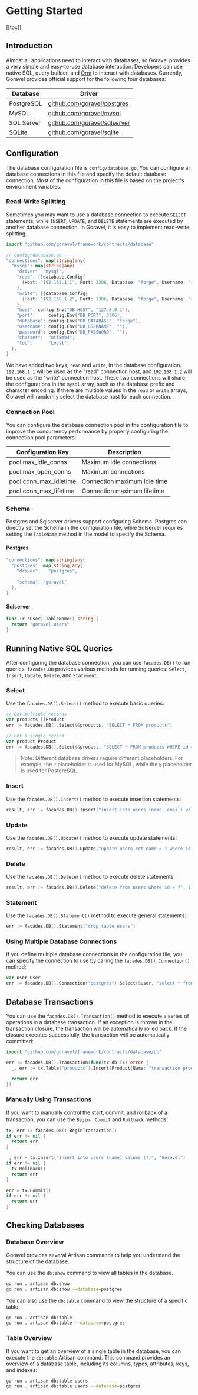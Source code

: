# Getting Started

[[toc]]

## Introduction

Almost all applications need to interact with databases, so Goravel provides a very simple and easy-to-use database interaction. Developers can use native SQL, query builder, and [Orm](../orm/getting-started) to interact with databases. Currently, Goravel provides official support for the following four databases:

| Database | Driver |
| --- | --- |
| PostgreSQL | [github.com/goravel/postgres](https://github.com/goravel/postgres) |
| MySQL | [github.com/goravel/mysql](https://github.com/goravel/mysql) |
| SQL Server | [github.com/goravel/sqlserver](https://github.com/goravel/sqlserver) |
| SQLite | [github.com/goravel/sqlite](https://github.com/goravel/sqlite) |

## Configuration

The database configuration file is `config/database.go`. You can configure all database connections in this file and specify the default database connection. Most of the configuration in this file is based on the project's environment variables.

### Read-Write Splitting

Sometimes you may want to use a database connection to execute `SELECT` statements, while `INSERT`, `UPDATE`, and `DELETE` statements are executed by another database connection. In Goravel, it is easy to implement read-write splitting.

```go
import "github.com/goravel/framework/contracts/database"

// config/database.go
"connections": map[string]any{
  "mysql": map[string]any{
    "driver": "mysql",
    "read": []database.Config{
      {Host: "192.168.1.1", Port: 3306, Database: "forge", Username: "root", Password: "123123"},
    },
    "write": []database.Config{
      {Host: "192.168.1.2", Port: 3306, Database: "forge", Username: "root", Password: "123123"},
    },
    "host": config.Env("DB_HOST", "127.0.0.1"),
    "port":     config.Env("DB_PORT", 3306),
    "database": config.Env("DB_DATABASE", "forge"),
    "username": config.Env("DB_USERNAME", ""),
    "password": config.Env("DB_PASSWORD", ""),
    "charset":  "utf8mb4",
    "loc":      "Local",
  },
}
```

We have added two keys, `read` and `write`, in the database configuration. `192.168.1.1` will be used as the "read" connection host, and `192.168.1.2` will be used as the "write" connection host. These two connections will share the configurations in the `mysql` array, such as the database prefix and character encoding. If there are multiple values in the `read` or `write` arrays, Goravel will randomly select the database host for each connection.

### Connection Pool

You can configure the database connection pool in the configuration file to improve the concurrency performance by properly configuring the connection pool parameters:

| Configuration Key | Description |
| ----------- | -------------- |
| pool.max_idle_conns         | Maximum idle connections    |
| pool.max_open_conns     | Maximum connections |
| pool.conn_max_idletime     | Connection maximum idle time |
| pool.conn_max_lifetime     | Connection maximum lifetime |

### Schema

Postgres and Sqlserver drivers support configuring Schema. Postgres can directly set the Schema in the configuration file, while Sqlserver requires setting the `TableName` method in the model to specify the Schema.

#### Postgres

```go
"connections": map[string]any{
  "postgres": map[string]any{
    "driver":   "postgres",
    ...
    "schema": "goravel",
  },
}
```

#### Sqlserver

```go
func (r *User) TableName() string {
  return "goravel.users"
}
```

## Running Native SQL Queries

After configuring the database connection, you can use `facades.DB()` to run queries. `facades.DB` provides various methods for running queries: `Select`, `Insert`, `Update`, `Delete`, and `Statement`.

### Select

Use the `facades.DB().Select()` method to execute basic queries:

```go
// Get multiple records
var products []Product
err := facades.DB().Select(&products, "SELECT * FROM products")

// Get a single record
var product Product
err := facades.DB().Select(&product, "SELECT * FROM products WHERE id = ?", 1)
```

> Note: Different database drivers require different placeholders. For example, the `?` placeholder is used for MySQL, while the `@` placeholder is used for PostgreSQL.

### Insert

Use the `facades.DB().Insert()` method to execute insertion statements:

```go
result, err := facades.DB().Insert("insert into users (name, email) values (?, ?)", "Goravel", "goravel@example.com")
```

### Update

Use the `facades.DB().Update()` method to execute update statements:

```go
result, err := facades.DB().Update("update users set name = ? where id = ?", "Goravel", 1)
```

### Delete

Use the `facades.DB().Delete()` method to execute delete statements:

```go
result, err := facades.DB().Delete("delete from users where id = ?", 1)
```

### Statement

Use the `facades.DB().Statement()` method to execute general statements:

```go
err := facades.DB().Statement("drop table users")
```

### Using Multiple Database Connections

If you define multiple database connections in the configuration file, you can specify the connection to use by calling the `facades.DB().Connection()` method:

```go
var user User
err := facades.DB().Connection("postgres").Select(&user, "select * from users where id = ?", 1)
```

## Database Transactions

You can use the `facades.DB().Transaction()` method to execute a series of operations in a database transaction. If an exception is thrown in the transaction closure, the transaction will be automatically rolled back. If the closure executes successfully, the transaction will be automatically committed:

```go
import "github.com/goravel/framework/contracts/database/db"

err := facades.DB().Transaction(func(tx db.Tx) error {
  _, err := tx.Table("products").Insert(Product{Name: "transaction product1"})

  return err
})
```

### Manually Using Transactions

If you want to manually control the start, commit, and rollback of a transaction, you can use the `Begin`、`Commit` and `Rollback` methods:

```go
tx, err := facades.DB().BeginTransaction()
if err != nil {
  return err
}

_, err = tx.Insert("insert into users (name) values (?)", "Goravel")
if err != nil {
  tx.Rollback()
  return err
}

err = tx.Commit()
if err != nil {
  return err
}
```

## Checking Databases

### Database Overview

Goravel provides several Artisan commands to help you understand the structure of the database.

You can use the `db:show` command to view all tables in the database.

```bash
go run . artisan db:show
go run . artisan db:show --database=postgres
```

You can also use the `db:table` command to view the structure of a specific table.

```bash
go run . artisan db:table
go run . artisan db:table --database=postgres
```

### Table Overview

If you want to get an overview of a single table in the database, you can execute the `db:table` Artisan command. This command provides an overview of a database table, including its columns, types, attributes, keys, and indexes:

```bash
go run . artisan db:table users
go run . artisan db:table users --database=postgres
```
